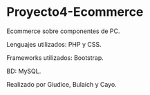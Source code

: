 # Proyecto4-Ecommerce
Ecommerce sobre componentes de PC.

Lenguajes utilizados: PHP y CSS.

Frameworks utilizados: Bootstrap.

BD: MySQL.

Realizado por Giudice, Bulaich y Cayo.
